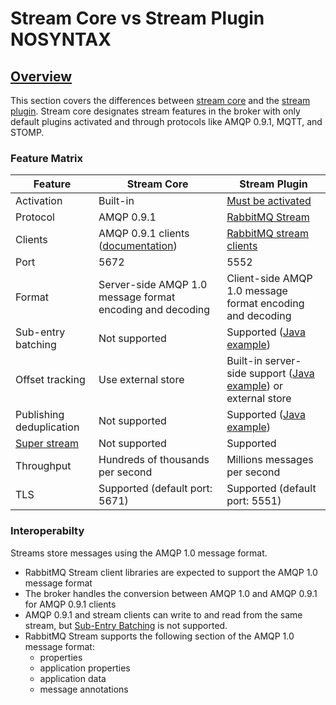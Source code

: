 <!--
Copyright (c) 2005-2024 Broadcom. All Rights Reserved. The term "Broadcom" refers to Broadcom Inc. and/or its subsidiaries.

All rights reserved. This program and the accompanying materials
are made available under the terms of the under the Apache License,
Version 2.0 (the "License”); you may not use this file except in compliance
with the License. You may obtain a copy of the License at

http://www.apache.org/licenses/LICENSE-2.0

Unless required by applicable law or agreed to in writing, software
distributed under the License is distributed on an "AS IS" BASIS,
WITHOUT WARRANTIES OR CONDITIONS OF ANY KIND, either express or implied.
See the License for the specific language governing permissions and
limitations under the License.
-->

# Stream Core vs Stream Plugin NOSYNTAX

## <a id="overview" class="anchor" href="#overview">Overview</a>

This section covers the differences between [stream core](./streams.html) and the [stream plugin](./stream.html).
Stream core designates stream features in the broker with only default plugins activated and through protocols like AMQP 0.9.1, MQTT, and STOMP.


### Feature Matrix

|Feature | Stream Core              | Stream Plugin    |
|-| ------------------------ | -------------    |
|Activation| Built-in                 | [Must be activated](./stream.html#enabling-plugin)  |
|Protocol| AMQP 0.9.1               | [RabbitMQ Stream](https://github.com/rabbitmq/rabbitmq-server/blob/v3.12.x/deps/rabbitmq_stream/docs/PROTOCOL.adoc)  |
|Clients| AMQP 0.9.1 clients ([documentation](./streams.html#usage)) |[RabbitMQ stream clients](./stream.html#overview)   |
|Port| 5672                     | 5552             |
|Format| Server-side AMQP 1.0 message format encoding and decoding  | Client-side AMQP 1.0 message format encoding and decoding |
|Sub-entry batching|  Not supported    | Supported ([Java example](https://rabbitmq.github.io/rabbitmq-stream-java-client/snapshot/htmlsingle/#sub-entry-batching-and-compression))      |
|Offset tracking| Use external store      |  Built-in server-side support ([Java example](https://rabbitmq.github.io/rabbitmq-stream-java-client/snapshot/htmlsingle/#consumer-offset-tracking)) or external store      |
|Publishing deduplication|Not supported       |  Supported ([Java example](https://rabbitmq.github.io/rabbitmq-stream-java-client/snapshot/htmlsingle/#outbound-message-deduplication))        |
|[Super stream](https://blog.rabbitmq.com/posts/2022/07/rabbitmq-3-11-feature-preview-super-streams) |Not supported       |  Supported         |
|Throughput| Hundreds of thousands per second | Millions messages per second    |
|TLS|Supported (default port: 5671)                     | Supported (default port: 5551)


### Interoperabilty

Streams store messages using the AMQP 1.0 message format.

* RabbitMQ Stream client libraries are expected to support the AMQP 1.0 message format
* The broker handles the conversion between AMQP 1.0 and AMQP 0.9.1 for AMQP 0.9.1 clients
* AMQP 0.9.1 and stream clients can write to and read from the same stream, but [Sub-Entry Batching](https://rabbitmq.github.io/rabbitmq-stream-java-client/snapshot/htmlsingle/#sub-entry-batching-and-compression) is not supported.
* RabbitMQ Stream supports the following section of the AMQP 1.0 message format:
     * properties
     * application properties
     * application data
     * message annotations
